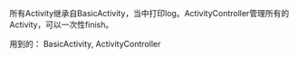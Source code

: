 所有Activity继承自BasicActivity，当中打印log。ActivityController管理所有的Activity，可以一次性finish。

用到的：
BasicActivity,
ActivityController